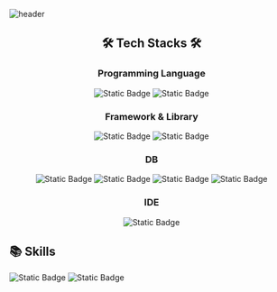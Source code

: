 ![header](https://capsule-render.vercel.app/api?type=rect&color=0:D4ECC4,100:9ECFF7&height=300&section=header&text=Welcome%20to-nl-Ryu%27s%20Github&fontSize=90&fontColor=FAFAFA&animation=scaleIn)

<div align="center">
  
## 🛠 Tech Stacks 🛠

### Programming Language
![Static Badge](https://img.shields.io/badge/java-DF0522?style=for-the-badge&logo=java&logoColor=white)
![Static Badge](https://img.shields.io/badge/javascript-F7DF1E?style=for-the-badge&logo=javascript&logoColor=black)

### Framework & Library
![Static Badge](https://img.shields.io/badge/springboot-6DB33F?style=for-the-badge&logo=springboot&logoColor=white)
![Static Badge](https://img.shields.io/badge/react-61DAFB?style=for-the-badge&logo=react&logoColor=black)

### DB
![Static Badge](https://img.shields.io/badge/mysql-4479A1?style=for-the-badge&logo=mysql&logoColor=white)
![Static Badge](https://img.shields.io/badge/postgresql-4169E1?style=for-the-badge&logo=postgresql&logoColor=white)
![Static Badge](https://img.shields.io/badge/mongodb-47A248?style=for-the-badge&logo=mongodb&logoColor=white)
![Static Badge](https://img.shields.io/badge/redis-FF4438?style=for-the-badge&logo=redis&logoColor=white)

### IDE
![Static Badge](https://img.shields.io/badge/intellij-000000?style=for-the-badge&logo=intellijidea&logoColor=white)

</div>

## 📚 Skills

![Static Badge](https://img.shields.io/badge/aws-232F3E?style=for-the-badge&logo=amazonaws&logoColor=white)
![Static Badge](https://img.shields.io/badge/docker-2496ED?style=for-the-badge&logo=docker&logoColor=white)
